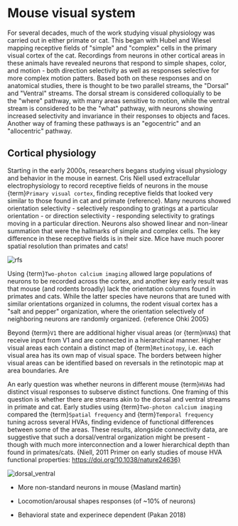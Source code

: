 # Mouse visual system

For several decades, much of the work studying visual physiology was carried out
in either primate or cat. This began with Hubel and Wiesel mapping receptive
fields of "simple" and "complex" cells in the primary visual cortex of the cat.
Recordings from neurons in other cortical areas in these animals have revealed
neurons that respond to simple shapes, color, and motion - both direction
selectivity as well as responses selective for more complex motion patters.
Based both on these responses and on anatomical studies, there is thought to be
two parallel streams, the "Dorsal" and "Ventral" streams. The dorsal stream is
considered colloquially to be the "where" pathway, with many areas sensitive to
motion, while the ventral stream is considered to be the "what" pathway, with
neurons showing increased selectivity and invariance in their responses to
objects and faces. Another way of framing these pathways is an "egocentric" and
an "allocentric" pathway.

## Cortical physiology

Starting in the early 2000s, researchers begans studying visual physiology and
behavior in the mouse in earnest. Cris Niell used extracellular
electrophysiology to record receptive fields of neurons in the mouse
{term}`Primary visual cortex`, finding receptive fields that looked very similar
to those found in cat and primate {reference}. Many neurons showed orientation
selectivity - selectively responding to gratings at a particular orientation -
or direction selectivity - responding selectivity to gratings moving in a
particular direction. Neurons also showed linear and non-linear summation that
were the hallmarks of simple and complex cells. The key difference in these
receptive fields is in their size. Mice have much poorer spatial resolution than
primates and cats!

![rfs](/resources/NiellHubermann_RFs.png)

Using {term}`Two-photon calcium imaging` allowed large populations of neurons to
be recorded across the cortex, and another key early result was that mouse (and
rodents broadly) lack the orientation columns found in primates and cats. While
the latter species have neurons that are tuned with similar orientations
organized in columns, the rodent visual cortex has a "salt and pepper"
organization, where the orientation selectively of neighboring neurons are
randomly organized. {reference Ohki 2005}

Beyond {term}`V1` there are additional higher visual areas (or {term}`HVA`s)
that receive input from V1 and are connected in a hierarchical manner. 
Higher visual areas each contain a distinct map of {term}`Retinotopy`, i.e. each visual area has its own 
map of visual space. The borders between higher visual areas can be identified
based on reversals in the retinotopic map at area boundaries. Are

An early question was whether neurons in different mouse {term}`HVA`s had distinct
visual responses to subserve distinct functions. One framing of this question is
whether there are streams akin to the dorsal and ventral streams in primate and
cat. Early studies using {term}`Two-photon calcium imaging` compared the
{term}`Spatial frequency` and {term}`Temporal frequency` tuning across several
HVAs, finding evidence of functional differences between some of the areas.
These results, alongside connectivity data, are suggestive that such a
dorsal/ventral organization might be present - though with much more
interconnection and a lower hierarchical depth than found in primates/cats. 
{Niell, 2011 Primer on early studies of mouse HVA functional properties: https://doi.org/10.1038/nature24636}

![dorsal_ventral](/resources/Niell_visual_hierarchy.png)

- More non-standard neurons in mouse {Masland martin}

- Locomotion/arousal shapes responses (of ~10% of neurons)

- Behavioral state and experinece dependent (Pakan 2018)

